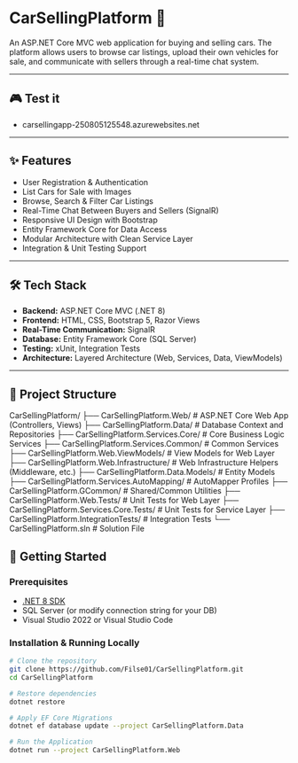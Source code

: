 # CarSellingPlatform 🚗

An ASP.NET Core MVC web application for buying and selling cars. The platform allows users to browse car listings, upload their own vehicles for sale, and communicate with sellers through a real-time chat system.

---
## 🎮 Test it 
-  carsellingapp-250805125548.azurewebsites.net

---
## ✨ Features
- User Registration & Authentication
- List Cars for Sale with Images
- Browse, Search & Filter Car Listings
- Real-Time Chat Between Buyers and Sellers (SignalR)
- Responsive UI Design with Bootstrap
- Entity Framework Core for Data Access
- Modular Architecture with Clean Service Layer
- Integration & Unit Testing Support

---

## 🛠️ Tech Stack
- **Backend:** ASP.NET Core MVC (.NET 8)
- **Frontend:** HTML, CSS, Bootstrap 5, Razor Views
- **Real-Time Communication:** SignalR
- **Database:** Entity Framework Core (SQL Server)
- **Testing:** xUnit, Integration Tests
- **Architecture:** Layered Architecture (Web, Services, Data, ViewModels)

---

## 📂 Project Structure
CarSellingPlatform/
├── CarSellingPlatform.Web/ # ASP.NET Core Web App (Controllers, Views)
├── CarSellingPlatform.Data/ # Database Context and Repositories
├── CarSellingPlatform.Services.Core/ # Core Business Logic Services
├── CarSellingPlatform.Services.Common/ # Common Services
├── CarSellingPlatform.Web.ViewModels/ # View Models for Web Layer
├── CarSellingPlatform.Web.Infrastructure/ # Web Infrastructure Helpers (Middleware, etc.)
├── CarSellingPlatform.Data.Models/ # Entity Models
├── CarSellingPlatform.Services.AutoMapping/ # AutoMapper Profiles
├── CarSellingPlatform.GCommon/ # Shared/Common Utilities
├── CarSellingPlatform.Web.Tests/ # Unit Tests for Web Layer
├── CarSellingPlatform.Services.Core.Tests/ # Unit Tests for Service Layer
├── CarSellingPlatform.IntegrationTests/ # Integration Tests
└── CarSellingPlatform.sln # Solution File

## 🚀 Getting Started

### Prerequisites
- [.NET 8 SDK](https://dotnet.microsoft.com/download/dotnet/8.0)
- SQL Server (or modify connection string for your DB)
- Visual Studio 2022 or Visual Studio Code

### Installation & Running Locally
```bash
# Clone the repository
git clone https://github.com/Filse01/CarSellingPlatform.git
cd CarSellingPlatform

# Restore dependencies
dotnet restore

# Apply EF Core Migrations
dotnet ef database update --project CarSellingPlatform.Data

# Run the Application
dotnet run --project CarSellingPlatform.Web
